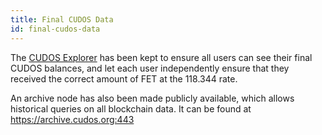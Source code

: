 ```yaml
---
title: Final CUDOS Data
id: final-cudos-data
---
```


The [CUDOS Explorer](https://explorer.cudos.org/) has been kept to ensure all users can see their final CUDOS balances, and let each user independently ensure that they received the correct amount of FET at the 118.344 rate.

An archive node has also been made publicly available, which allows historical queries on all blockchain data.
It can be found at https://archive.cudos.org:443